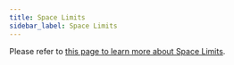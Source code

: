 ```yaml
---
title: Space Limits
sidebar_label: Space Limits
---
```


Please refer to [this page to learn more about Space Limits](../../admin/spaces/limits-isolation/basics.mdx#change-default-limits).
